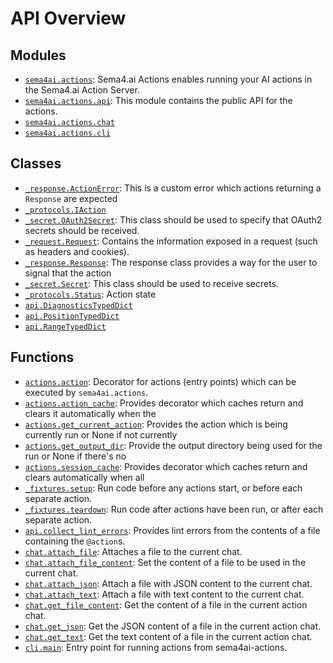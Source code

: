 <!-- markdownlint-disable -->

# API Overview

## Modules

- [`sema4ai.actions`](./sema4ai.actions.md#module-sema4aiactions): Sema4.ai Actions enables running your AI actions in the Sema4.ai Action Server.
- [`sema4ai.actions.api`](./sema4ai.actions.api.md#module-sema4aiactionsapi): This module contains the public API for the actions.
- [`sema4ai.actions.chat`](./sema4ai.actions.chat.md#module-sema4aiactionschat)
- [`sema4ai.actions.cli`](./sema4ai.actions.cli.md#module-sema4aiactionscli)

## Classes

- [`_response.ActionError`](./sema4ai.actions._response.md#class-actionerror): This is a custom error which actions returning a `Response` are expected
- [`_protocols.IAction`](./sema4ai.actions._protocols.md#class-iaction)
- [`_secret.OAuth2Secret`](./sema4ai.actions._secret.md#class-oauth2secret): This class should be used to specify that OAuth2 secrets should be received.
- [`_request.Request`](./sema4ai.actions._request.md#class-request): Contains the information exposed in a request (such as headers and cookies).
- [`_response.Response`](./sema4ai.actions._response.md#class-response): The response class provides a way for the user to signal that the action
- [`_secret.Secret`](./sema4ai.actions._secret.md#class-secret): This class should be used to receive secrets.
- [`_protocols.Status`](./sema4ai.actions._protocols.md#class-status): Action state
- [`api.DiagnosticsTypedDict`](./sema4ai.actions.api.md#class-diagnosticstypeddict)
- [`api.PositionTypedDict`](./sema4ai.actions.api.md#class-positiontypeddict)
- [`api.RangeTypedDict`](./sema4ai.actions.api.md#class-rangetypeddict)

## Functions

- [`actions.action`](./sema4ai.actions.md#function-action): Decorator for actions (entry points) which can be executed by `sema4ai.actions`.
- [`actions.action_cache`](./sema4ai.actions.md#function-action_cache): Provides decorator which caches return and clears it automatically when the
- [`actions.get_current_action`](./sema4ai.actions.md#function-get_current_action): Provides the action which is being currently run or None if not currently
- [`actions.get_output_dir`](./sema4ai.actions.md#function-get_output_dir): Provide the output directory being used for the run or None if there's no
- [`actions.session_cache`](./sema4ai.actions.md#function-session_cache): Provides decorator which caches return and clears automatically when all
- [`_fixtures.setup`](./sema4ai.actions._fixtures.md#function-setup): Run code before any actions start, or before each separate action.
- [`_fixtures.teardown`](./sema4ai.actions._fixtures.md#function-teardown): Run code after actions have been run, or after each separate action.
- [`api.collect_lint_errors`](./sema4ai.actions.api.md#function-collect_lint_errors): Provides lint errors from the contents of a file containing the `@action`s.
- [`chat.attach_file`](./sema4ai.actions.chat.md#function-attach_file): Attaches a file to the current chat.
- [`chat.attach_file_content`](./sema4ai.actions.chat.md#function-attach_file_content): Set the content of a file to be used in the current chat.
- [`chat.attach_json`](./sema4ai.actions.chat.md#function-attach_json): Attach a file with JSON content to the current chat.
- [`chat.attach_text`](./sema4ai.actions.chat.md#function-attach_text): Attach a file with text content to the current chat.
- [`chat.get_file_content`](./sema4ai.actions.chat.md#function-get_file_content): Get the content of a file in the current action chat.
- [`chat.get_json`](./sema4ai.actions.chat.md#function-get_json): Get the JSON content of a file in the current action chat.
- [`chat.get_text`](./sema4ai.actions.chat.md#function-get_text): Get the text content of a file in the current action chat.
- [`cli.main`](./sema4ai.actions.cli.md#function-main): Entry point for running actions from sema4ai-actions.
